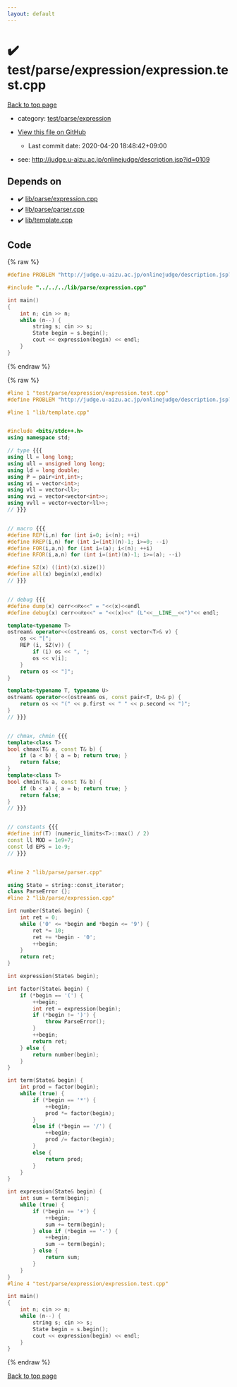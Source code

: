 ```yaml
---
layout: default
---
```


<!-- mathjax config similar to math.stackexchange -->
<script type="text/javascript" async
  src="https://cdnjs.cloudflare.com/ajax/libs/mathjax/2.7.5/MathJax.js?config=TeX-MML-AM_CHTML">
</script>
<script type="text/x-mathjax-config">
  MathJax.Hub.Config({
    TeX: { equationNumbers: { autoNumber: "AMS" }},
    tex2jax: {
      inlineMath: [ ['$','$'] ],
      processEscapes: true
    },
    "HTML-CSS": { matchFontHeight: false },
    displayAlign: "left",
    displayIndent: "2em"
  });
</script>

<script type="text/javascript" src="https://cdnjs.cloudflare.com/ajax/libs/jquery/3.4.1/jquery.min.js"></script>
<script src="https://cdn.jsdelivr.net/npm/jquery-balloon-js@1.1.2/jquery.balloon.min.js" integrity="sha256-ZEYs9VrgAeNuPvs15E39OsyOJaIkXEEt10fzxJ20+2I=" crossorigin="anonymous"></script>
<script type="text/javascript" src="../../../../assets/js/copy-button.js"></script>
<link rel="stylesheet" href="../../../../assets/css/copy-button.css" />


# :heavy_check_mark: test/parse/expression/expression.test.cpp

<a href="../../../../index.html">Back to top page</a>

* category: <a href="../../../../index.html#ca279a26f97f9db81ddd3e8037617691">test/parse/expression</a>
* <a href="{{ site.github.repository_url }}/blob/master/test/parse/expression/expression.test.cpp">View this file on GitHub</a>
    - Last commit date: 2020-04-20 18:48:42+09:00


* see: <a href="http://judge.u-aizu.ac.jp/onlinejudge/description.jsp?id=0109">http://judge.u-aizu.ac.jp/onlinejudge/description.jsp?id=0109</a>


## Depends on

* :heavy_check_mark: <a href="../../../../library/lib/parse/expression.cpp.html">lib/parse/expression.cpp</a>
* :heavy_check_mark: <a href="../../../../library/lib/parse/parser.cpp.html">lib/parse/parser.cpp</a>
* :heavy_check_mark: <a href="../../../../library/lib/template.cpp.html">lib/template.cpp</a>


## Code

<a id="unbundled"></a>
{% raw %}
```cpp
#define PROBLEM "http://judge.u-aizu.ac.jp/onlinejudge/description.jsp?id=0109"

#include "../../../lib/parse/expression.cpp"

int main()
{
    int n; cin >> n;
    while (n--) {
        string s; cin >> s;
        State begin = s.begin();
        cout << expression(begin) << endl;
    }
}

```
{% endraw %}

<a id="bundled"></a>
{% raw %}
```cpp
#line 1 "test/parse/expression/expression.test.cpp"
#define PROBLEM "http://judge.u-aizu.ac.jp/onlinejudge/description.jsp?id=0109"

#line 1 "lib/template.cpp"


#include <bits/stdc++.h>
using namespace std;

// type {{{
using ll = long long;
using ull = unsigned long long;
using ld = long double;
using P = pair<int,int>;
using vi = vector<int>;
using vll = vector<ll>;
using vvi = vector<vector<int>>;
using vvll = vector<vector<ll>>;
// }}}


// macro {{{
#define REP(i,n) for (int i=0; i<(n); ++i)
#define RREP(i,n) for (int i=(int)(n)-1; i>=0; --i)
#define FOR(i,a,n) for (int i=(a); i<(n); ++i)
#define RFOR(i,a,n) for (int i=(int)(n)-1; i>=(a); --i)

#define SZ(x) ((int)(x).size())
#define all(x) begin(x),end(x)
// }}}


// debug {{{
#define dump(x) cerr<<#x<<" = "<<(x)<<endl
#define debug(x) cerr<<#x<<" = "<<(x)<<" (L"<<__LINE__<<")"<< endl;

template<typename T>
ostream& operator<<(ostream& os, const vector<T>& v) {
    os << "[";
    REP (i, SZ(v)) {
        if (i) os << ", ";
        os << v[i];
    }
    return os << "]";
}

template<typename T, typename U>
ostream& operator<<(ostream& os, const pair<T, U>& p) {
    return os << "(" << p.first << " " << p.second << ")";
}
// }}}


// chmax, chmin {{{
template<class T>
bool chmax(T& a, const T& b) {
    if (a < b) { a = b; return true; }
    return false;
}
template<class T>
bool chmin(T& a, const T& b) {
    if (b < a) { a = b; return true; }
    return false;
}
// }}}


// constants {{{
#define inf(T) (numeric_limits<T>::max() / 2)
const ll MOD = 1e9+7;
const ld EPS = 1e-9;
// }}}


#line 2 "lib/parse/parser.cpp"

using State = string::const_iterator;
class ParseError {};
#line 2 "lib/parse/expression.cpp"

int number(State& begin) {
    int ret = 0;
    while ('0' <= *begin and *begin <= '9') {
        ret *= 10;
        ret += *begin - '0';
        ++begin;
    }
    return ret;
}

int expression(State& begin);

int factor(State& begin) {
    if (*begin == '(') {
        ++begin;
        int ret = expression(begin);
        if (*begin != ')') {
            throw ParseError();
        }
        ++begin;
        return ret;
    } else {
        return number(begin);
    }
}

int term(State& begin) {
    int prod = factor(begin);
    while (true) {
        if (*begin == '*') {
            ++begin;
            prod *= factor(begin);
        }
        else if (*begin == '/') {
            ++begin;
            prod /= factor(begin);
        }
        else {
            return prod;
        }
    }
}

int expression(State& begin) {
    int sum = term(begin);
    while (true) {
        if (*begin == '+') {
            ++begin;
            sum += term(begin);
        } else if (*begin == '-') {
            ++begin;
            sum -= term(begin);
        } else {
            return sum;
        }
    }
}
#line 4 "test/parse/expression/expression.test.cpp"

int main()
{
    int n; cin >> n;
    while (n--) {
        string s; cin >> s;
        State begin = s.begin();
        cout << expression(begin) << endl;
    }
}

```
{% endraw %}

<a href="../../../../index.html">Back to top page</a>

